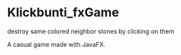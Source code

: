 # Klickbunti_fxGame
destroy same colored neighbor stones by clicking on them

A casual game made with JavaFX.
